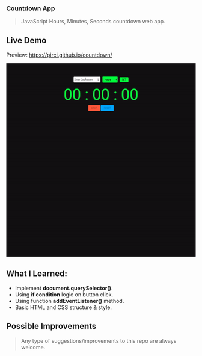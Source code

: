 ### Countdown App

> JavaScript Hours, Minutes, Seconds countdown web app.

## Live Demo

Preview: https://pirci.github.io/countdown/

![landing-page](img/demo.gif)

## What I Learned:

- Implement **document.querySelector()**.
- Using **if condition** logic on button click.
- Using function **addEventListener()** method.
- Basic HTML and CSS structure & style.

## Possible Improvements

> Any type of suggestions/improvements to this repo are always welcome.
